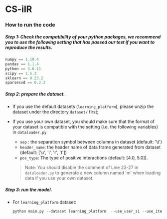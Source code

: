 # CS-iIR


### How to run the code

##### Step 1: Check the compatibility of your python packages, we recommend you to use the following setting that has passed our test if you want to reproduce the results.
```python
numpy == 1.19.4
pandas == 1.1.4
python == 3.6.11
scipy == 1.5.3
sklearn == 0.23.2
sparsesvd == 0.2.2
```

##### Step 2: prepare the dataset.

* If you use the default datasets (```learning_platform```), please unzip the dataset under the directory ```dataset/``` first;
* If you use your own dataset, you should make sure that the format of your dataset is compatible with the setting (i.e. the following variables) in ```dataloader.py ```
  *  ```sep``` : the separation symbol between columns in dataset (default: '\t')
  *  ```header_name```: the header name of data frame generated from dataset (default: ['u', 'i', 'r', 't'])
  *  ```pos_type```: The type of positive interactions (default: [4.0, 5.0]).
  
  > Note: You should disable the comment of Line 23-27 in ```dataloader.py``` to generate a new column named 'm' when loading data if you use your own dataset.

##### Step 3: run the model.
* For ```learning_platform``` dataset:
  ```python
  python main.py --dataset learning_platform  --use_user_si --use_item_si --num_his_semester 3 --num_cur_semester 1 --decay_factor 1e-8 --pri_factor 128 --alphas '[0.2,1.0,0.2,0.2]'  --user_threshold 0.6 --item_threshold 0.6 --article_genre 19
  ```
  